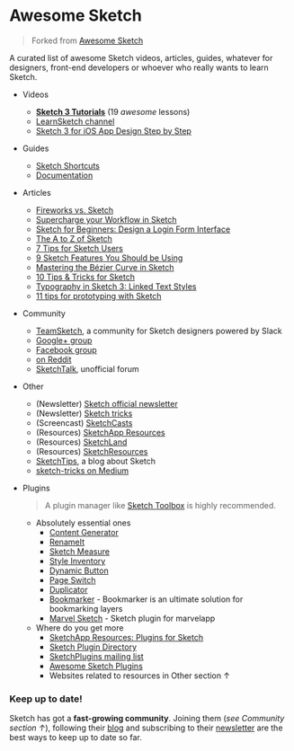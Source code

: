 # Awesome Sketch

> Forked from [Awesome Sketch](https://github.com/diessica/awesome-sketch)

A curated list of awesome Sketch videos, articles, guides, whatever for designers, front-end developers or whoever who really wants to learn Sketch.

- Videos
  - **[Sketch 3 Tutorials](https://www.youtube.com/playlist?list=PLLnpHn493BHE6UIsdKYlS5zu-ZYvx22CS)** (19 *awesome* lessons)
  - [LearnSketch channel](https://www.youtube.com/user/learnsketch/videos)
  - [Sketch 3 for iOS App Design Step by Step](https://www.youtube.com/watch?v=6SyFaRNVuUA)

- Guides
  - [Sketch Shortcuts](http://sketchshortcuts.com/)
  - [Documentation](http://www.bohemiancoding.com/sketch/support/documentation/)

- Articles
  - [Fireworks vs. Sketch](http://unitid.nl/english/spot-the-difference-fireworks-and-sketch-3)
  - [Supercharge your Workflow in Sketch](https://medium.com/@bazdeas/supercharge-your-workflow-in-sketch-ebc9e5274845)
  - [Sketch for Beginners: Design a Login Form Interface](http://webdesign.tutsplus.com/tutorials/sketch-for-beginners-design-a-login-form-interface--cms-21534)
  - [The A to Z of Sketch](http://webdesign.tutsplus.com/articles/the-a-to-z-of-sketch--cms-22030)
  - [7 Tips for Sketch Users](https://medium.com/design-idea/7-tips-for-sketch-users-e09c27c7ce08)
  - [9 Sketch Features You Should be Using](http://webdesign.tutsplus.com/tutorials/9-sketch-features-you-should-be-using--webdesign-18016)
  - [Mastering the Bézier Curve in Sketch](https://medium.com/sketch-app/mastering-the-bezier-curve-in-sketch-4da8fdf0dbbb)
  - [10 Tips & Tricks for Sketch](http://saloon.io/10-tips-tricks-for-sketch/)
  - [Typography in Sketch 3: Linked Text Styles](https://medium.com/@ericajaclyn/typography-in-sketch-3-linked-text-styles-9946a32af688)
  - [11 tips for prototyping with Sketch](http://blog.invisionapp.com/11-tips-for-prototyping-with-sketch/)

- Community
  - [TeamSketch](http://teamsketch.io/), a community for Sketch designers powered by Slack
  - [Google+ group](https://plus.google.com/communities/105292892811319179094)
  - [Facebook group](https://www.facebook.com/groups/sketchformac/)
  - [on Reddit](http://www.reddit.com/r/sketchapp)
  - [SketchTalk](http://sketchtalk.io/), unofficial forum

- Other
  - (Newsletter) [Sketch official newsletter](https://bohemian.curated.co/)
  - (Newsletter) [Sketch tricks](http://sketchtricks.com/)
  - (Screencast) [SketchCasts](http://www.sketchcasts.net/)
  - (Resources) [SketchApp Resources](http://www.sketchappsources.com/)
  - (Resources) [SketchLand](http://sketch.land)
  - (Resources) [SketchResources](http://sketchresources.com/)
  - [SketchTips](http://www.sketchtips.info/), a blog about Sketch
  - [sketch-tricks on Medium](https://medium.com/sketch-tricks)

- Plugins
  > A plugin manager like [Sketch Toolbox](http://sketchtoolbox.com/) is highly recommended.

  - Absolutely essential ones
    - [Content Generator](https://github.com/timuric/Content-generator-sketch-plugin)
    - [RenameIt](https://github.com/rodi01/RenameIt)
    - [Sketch Measure](https://github.com/utom/sketch-measure)
    - [Style Inventory](https://github.com/getflourish/Sketch-Style-Inventory/)
    - [Dynamic Button](https://github.com/ddwht/sketch-dynamic-button)
    - [Page Switch](https://github.com/mauehara/sketch-page-switch)
    - [Duplicator](https://github.com/turbobabr/duplicator)
    - [Bookmarker](https://github.com/turbobabr/Bookmarker) - Bookmarker is an ultimate solution for bookmarking layers
    - [Marvel Sketch](https://github.com/marvelapp/marvel-sketch) - Sketch plugin for marvelapp
  - Where do you get more
    - [SketchApp Resources: Plugins for Sketch](http://www.sketchappsources.com/plugins-for-sketch.html)
    - [Sketch Plugin Directory](https://github.com/sketchplugins/plugin-directory)
    - [SketchPlugins mailing list](http://sketchplugins.com/)
    - [Awesome Sketch Plugins](http://awesome-sket.ch/)
    - Websites related to resources in Other section ↑

### Keep up to date!
Sketch has got a **fast-growing community**. Joining them (*see Community section ↑*), following their [blog](http://bohemiancoding.tumblr.com/) and subscribing to their [newsletter](https://bohemian.curated.co/) are the best ways to keep up to date so far.
